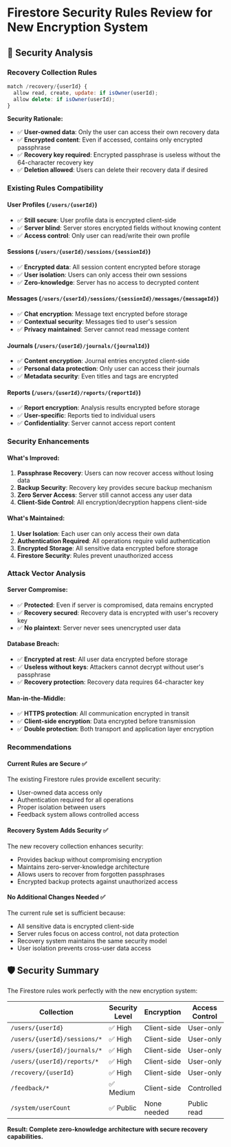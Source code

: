 # Firestore Security Rules Review for New Encryption System

## 🔐 Security Analysis

### **Recovery Collection Rules**
```javascript
match /recovery/{userId} {
  allow read, create, update: if isOwner(userId);
  allow delete: if isOwner(userId);
}
```

**Security Rationale:**
- ✅ **User-owned data**: Only the user can access their own recovery data
- ✅ **Encrypted content**: Even if accessed, contains only encrypted passphrase
- ✅ **Recovery key required**: Encrypted passphrase is useless without the 64-character recovery key
- ✅ **Deletion allowed**: Users can delete their recovery data if desired

### **Existing Rules Compatibility**

#### **User Profiles** (`/users/{userId}`)
- ✅ **Still secure**: User profile data is encrypted client-side
- ✅ **Server blind**: Server stores encrypted fields without knowing content
- ✅ **Access control**: Only user can read/write their own profile

#### **Sessions** (`/users/{userId}/sessions/{sessionId}`)
- ✅ **Encrypted data**: All session content encrypted before storage
- ✅ **User isolation**: Users can only access their own sessions
- ✅ **Zero-knowledge**: Server has no access to decrypted content

#### **Messages** (`/users/{userId}/sessions/{sessionId}/messages/{messageId}`)
- ✅ **Chat encryption**: Message text encrypted before storage
- ✅ **Contextual security**: Messages tied to user's session
- ✅ **Privacy maintained**: Server cannot read message content

#### **Journals** (`/users/{userId}/journals/{journalId}`)
- ✅ **Content encryption**: Journal entries encrypted client-side
- ✅ **Personal data protection**: Only user can access their journals
- ✅ **Metadata security**: Even titles and tags are encrypted

#### **Reports** (`/users/{userId}/reports/{reportId}`)
- ✅ **Report encryption**: Analysis results encrypted before storage
- ✅ **User-specific**: Reports tied to individual users
- ✅ **Confidentiality**: Server cannot access report content

### **Security Enhancements**

#### **What's Improved:**
1. **Passphrase Recovery**: Users can now recover access without losing data
2. **Backup Security**: Recovery key provides secure backup mechanism
3. **Zero Server Access**: Server still cannot access any user data
4. **Client-Side Control**: All encryption/decryption happens client-side

#### **What's Maintained:**
1. **User Isolation**: Each user can only access their own data
2. **Authentication Required**: All operations require valid authentication
3. **Encrypted Storage**: All sensitive data encrypted before storage
4. **Firestore Security**: Rules prevent unauthorized access

### **Attack Vector Analysis**

#### **Server Compromise:**
- ✅ **Protected**: Even if server is compromised, data remains encrypted
- ✅ **Recovery secured**: Recovery data is encrypted with user's recovery key
- ✅ **No plaintext**: Server never sees unencrypted user data

#### **Database Breach:**
- ✅ **Encrypted at rest**: All user data encrypted before storage
- ✅ **Useless without keys**: Attackers cannot decrypt without user's passphrase
- ✅ **Recovery protection**: Recovery data requires 64-character key

#### **Man-in-the-Middle:**
- ✅ **HTTPS protection**: All communication encrypted in transit
- ✅ **Client-side encryption**: Data encrypted before transmission
- ✅ **Double protection**: Both transport and application layer encryption

### **Recommendations**

#### **Current Rules are Secure** ✅
The existing Firestore rules provide excellent security:
- User-owned data access only
- Authentication required for all operations
- Proper isolation between users
- Feedback system allows controlled access

#### **Recovery System Adds Security** ✅
The new recovery collection enhances security:
- Provides backup without compromising encryption
- Maintains zero-server-knowledge architecture
- Allows users to recover from forgotten passphrases
- Encrypted backup protects against unauthorized access

#### **No Additional Changes Needed** ✅
The current rule set is sufficient because:
- All sensitive data is encrypted client-side
- Server rules focus on access control, not data protection
- Recovery system maintains the same security model
- User isolation prevents cross-user data access

## 🛡️ Security Summary

The Firestore rules work perfectly with the new encryption system:

| Collection | Security Level | Encryption | Access Control |
|------------|---------------|------------|----------------|
| `/users/{userId}` | ✅ High | Client-side | User-only |
| `/users/{userId}/sessions/*` | ✅ High | Client-side | User-only |
| `/users/{userId}/journals/*` | ✅ High | Client-side | User-only |
| `/users/{userId}/reports/*` | ✅ High | Client-side | User-only |
| `/recovery/{userId}` | ✅ High | Client-side | User-only |
| `/feedback/*` | ✅ Medium | Client-side | Controlled |
| `/system/userCount` | ✅ Public | None needed | Public read |

**Result: Complete zero-knowledge architecture with secure recovery capabilities.**
